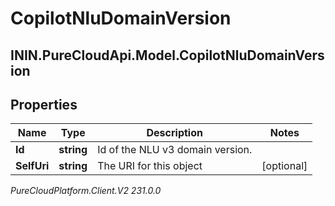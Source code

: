 # CopilotNluDomainVersion

## ININ.PureCloudApi.Model.CopilotNluDomainVersion

## Properties

|Name | Type | Description | Notes|
|------------ | ------------- | ------------- | -------------|
| **Id** | **string** | Id of the NLU v3 domain version. | |
| **SelfUri** | **string** | The URI for this object | [optional] |



_PureCloudPlatform.Client.V2 231.0.0_
